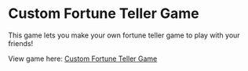 # Custom Fortune Teller Game
This game lets you make your own fortune teller game to play with your friends!

View game here: <a href="http://htmlpreview.github.io/?https://github.com/eangele1/CustomFortuneTellerGame/blob/master/Custom%20Fortune%20Teller%20Game.html">Custom Fortune Teller Game</a>

